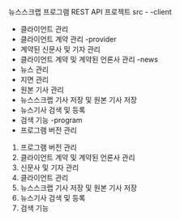 뉴스스크랩 프로그램 REST API 프로젝트
src -
  -client
  * 클라이언트 관리
  * 클라이언트 계약 관리
  -provider
  * 계약된 신문사 및 기자 관리
  * 클라이언트 계약 및 계약된 언론사 관리
  -news
  * 뉴스 관리
  * 지면 관리
  * 원본 기사 관리
  * 뉴스스크랩 기사 저장 및 원본 기사 저장
  * 뉴스기사 검색 및 등록
  * 검색 기능
  -program
  * 프로그램 버전 관리

  
  1. 프로그램 버전 관리
  2. 클라이언트 계약 및 계약된 언론사 관리
  3. 신문사 및 기자 관리
  4. 클라이언트 관리
  5. 뉴스스크랩 기사 저장 및 원본 기사 저장
  6. 뉴스기사 검색 및 등록
  7. 검색 기능
